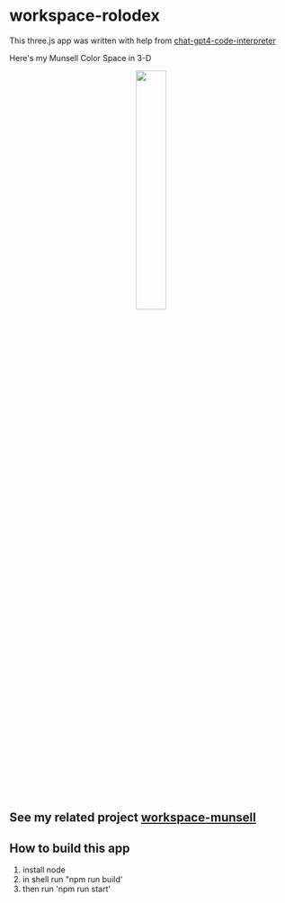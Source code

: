 # workspace-rolodex

This three.js app was written with help from 
<a href="https://chat.openai.com/?model=gpt-4-code-interpreter">chat-gpt4-code-interpreter</a>    

Here's my Munsell Color Space in 3-D  
<p align="center">
<img src="./media/munsell-rolodex-blades.gif" width="33%">
</p>

## See my related project <a href="https://github.com/sbecker11/workspace-munsell">workspace-munsell</a>

##  How to build this app
1. install node
2. in shell run "npm run build'
3. then run 'npm run start' 